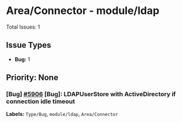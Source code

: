 # Area/Connector - module/ldap

Total Issues: 1

## Issue Types

- **Bug:** 1

## Priority: None

### [Bug] [#5906](https://github.com/ballerina-platform/ballerina-library/issues/5906) [Bug]: LDAPUserStore with ActiveDirectory if connection idle timeout
**Labels:** `Type/Bug`, `module/ldap`, `Area/Connector`

